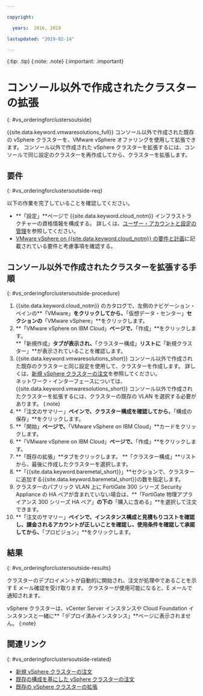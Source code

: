 ```yaml
---

copyright:

  years:  2016, 2019

lastupdated: "2019-02-14"

---
```


{:tip: .tip}
{:note: .note}
{:important: .important}

# コンソール以外で作成されたクラスターの拡張
{: #vs_orderingforclustersoutside}

{{site.data.keyword.vmwaresolutions_full}} コンソール以外で作成された既存の vSphere クラスターを、VMware vSphere オファリングを使用して拡張できます。 コンソール以外で作成された vSphere クラスターを拡張するには、コンソールで同じ設定のクラスターを再作成してから、クラスターを拡張します。

## 要件
{: #vs_orderingforclustersoutside-req}

以下の作業を完了していることを確認してください。
*  **「設定」**ページで {{site.data.keyword.cloud_notm}} インフラストラクチャーの資格情報を構成する。 詳しくは、[ユーザー・アカウントと設定の管理](/docs/services/vmwaresolutions/vmonic?topic=vmware-solutions-useraccount)を参照してください。
*  [VMware vSphere on {{site.data.keyword.cloud_notm}} の要件と計画](/docs/services/vmwaresolutions/vsphere?topic=vmware-solutions-vs_planning)に記載されている要件と考慮事項を確認する。

## コンソール以外で作成されたクラスターを拡張する手順
{: #vs_orderingforclustersoutside-procedure}

1. {{site.data.keyword.cloud_notm}} のカタログで、左側のナビゲーション・ペインの**「VMware」**をクリックしてから、**「仮想データ・センター」**セクションの**「VMware vSphere」**をクリックします。
2. **「VMware vSphere on IBM Cloud」**ページで、**「作成」**をクリックします。  
   **「新規作成」**タブが表示され、**「クラスター構成」**リストに**「新規クラスター」**が表示されていることを確認します。
3. {{site.data.keyword.vmwaresolutions_short}} コンソール以外で作成された既存のクラスターと同じ設定を使用して、クラスターを作成します。 詳しくは、[新規 vSphere クラスターの注文](/docs/services/vmwaresolutions/vsphere?topic=vmware-solutions-vs_orderinginstances)を参照してください。  
   ネットワーク・インターフェースについては、{{site.data.keyword.vmwaresolutions_short}} コンソール以外で作成されたクラスターを拡張するには、クラスターの既存の VLAN を選択する必要があります。
   {:note}
4. **「注文のサマリー」**ペインで、クラスター構成を確認してから、**「構成の保存」**をクリックします。   
5. **「開始」**ページで、**「VMware vSphere on IBM Cloud」**カードをクリックします。
6. **「VMware vSphere on IBM Cloud」**ページで、**「作成」**をクリックします。
7. **「既存の拡張」**タブをクリックします。 **「クラスター構成」**リストから、最後に作成したクラスターを選択します。
8. **「{{site.data.keyword.baremetal_short}}」**セクションで、クラスターに追加する{{site.data.keyword.baremetal_short}}の数を指定します。
9. クラスターのパブリック VLAN 上に FortiGate 300 シリーズ Security Appliance の HA ペアが含まれていない場合は、**「FortiGate 物理アプライアンス 300 シリーズ HA ペア」**の下の**「購入に含める」**を選択して注文できます。
10. **「注文のサマリー」**ペインで、インスタンス構成と見積もりコストを確認し、課金されるアカウントが正しいことを確認し、使用条件を確認して承諾してから、**「プロビジョン」**をクリックします。

## 結果
{: #vs_orderingforclustersoutside-results}

クラスターのデプロイメントが自動的に開始され、注文が処理中であることを示す E メール確認を受け取ります。 クラスターが使用可能になると、E メールで通知されます。

vSphere クラスターは、vCenter Server インスタンスや Cloud Foundation インスタンスと一緒に**「デプロイ済みインスタンス」**ページに表示されません。
{:note}

## 関連リンク
{: #vs_orderingforclustersoutside-related}

* [新規 vSphere クラスターの注文](/docs/services/vmwaresolutions/vsphere?topic=vmware-solutions-vs_orderinginstances)
* [既存の構成を基にした vSphere クラスターの注文](/docs/services/vmwaresolutions/vsphere?topic=vmware-solutions-vs_orderingbasedonexistingconfig)
* [既存の vSphere クラスターの拡張](/docs/services/vmwaresolutions/vsphere?topic=vmware-solutions-vs_scalingexistingclusters)

